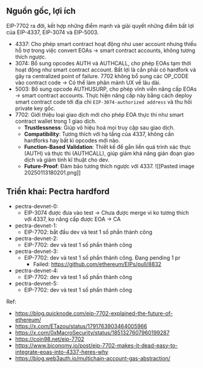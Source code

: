 ## Nguồn gốc, lợi ích
EIP-7702 ra đời, kết hợp những điểm mạnh và giải quyết những điểm bất lợi của EIP-4337, EIP-3074 và EIP-5003.
- 4337: Cho phép smart contract hoạt động như user account nhưng thiếu hỗ trợ trong việc convert EOAs -> smart contract accounts, không tương thích ngược.
- 3074: Bổ sung opcodes AUTH và AUTHCALL, cho phép EOAs tạm thời hoạt động như smart contract account. Bất lợi là cần phải có hardfork và gây ra centralized point of failure.      7702 không bổ sung các OP_CODE vào contract code -> Có thể làm phân mảnh UX về lâu dài.
- 5003: Bổ sung opcode AUTHUSURP, cho phép vĩnh viễn nâng cấp EOAs -> smart contract accounts. Thực hiện nâng cấp này bằng cách deploy smart contract code tới địa chỉ `EIP-3074-authorized address` và thu hồi private key gốc.
- 7702: Giới thiệu loại giao dịch mới cho phép EOA thực thi như smart contract wallet trong 1 giao dịch.
	- **Trustlessness**: Giúp vô hiệu hoá mọi truy cập sau giao dịch.
	- **Compatibility**: Tương thích với hạ tầng của 4337, không cần hardforks hay bất kì opcodes mới nào.
	- **Function-Based Validation**: Thiết kế để gắn liền quá trình xác thực (AUTH) và thực thi (AUTHCALL), giúp giảm khả năng gián đoạn giao dịch và giảm tính kĩ thuật cho dev.
	- **Future-Proof**: Đảm bảo tương thích ngược với 4337.
![[Pasted image 20250113180201.png]]

## Triển khai: Pectra hardford
- pectra-devnet-0:
	- EIP-3074 được đưa vào test -> Chưa được merge vì ko tương thích với 4337, ko nâng cấp được EOA -> CA
- pectra-devnet-1:
	- EIP-7702: bắt đầu dev và test 1 số phần thành công
- pectra-devnet-2:
	-  EIP-7702: dev và test 1 số phần thành công
- pectra-devnet-3:
	-  EIP-7702: dev và test 1 số phần thành công. Đang pending 1 pr
		- Failed: https://github.com/ethereum/EIPs/pull/8832
- pectra-devnet-4:
	-  EIP-7702: dev và test 1 số phần thành công
- pectra-devnet-5:
	-  EIP-7702: dev và test 1 số phần thành công

Ref:
- https://blog.quicknode.com/eip-7702-explained-the-future-of-ethereum/
- https://x.com/ETazou/status/1791763903464005966
- https://x.com/0xMacroSecurity/status/1851327607960199287
- https://coin98.net/eip-7702
- https://www.biconomy.io/post/eip-7702-makes-it-dead-easy-to-integrate-eoas-into-4337-heres-why
- https://blog.web3auth.io/multichain-account-gas-abstraction/